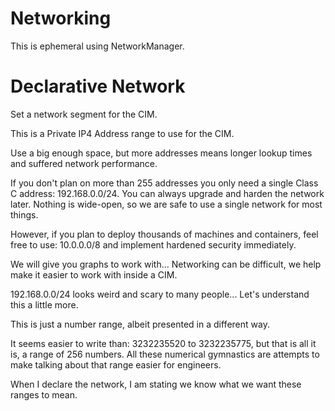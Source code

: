 # Networking
This is ephemeral using NetworkManager.

# Declarative Network
Set a network segment for the CIM.

This is a Private IP4 Address range to use for the CIM.

Use a big enough space, but more addresses means longer lookup times and suffered network performance.

If you don't plan on more than 255 addresses you only need a single Class C address: 192.168.0.0/24.
You can always upgrade and harden the network later.
Nothing is wide-open, so we are safe to use a single network for most things.

However, if you plan to deploy thousands of machines and containers, feel free to use: 10.0.0.0/8 and implement hardened security immediately.

We will give you graphs to work with... Networking can be difficult, we help make it easier to work with inside a CIM.

192.168.0.0/24 looks weird and scary to many people... Let's understand this a little more.

This is just a number range, albeit presented in a different way.

It seems easier to write than: 3232235520 to 3232235775, but that is all it is, a range of 256 numbers.
All these numerical gymnastics are attempts to make talking about that range easier for engineers.

When I declare the network, I am stating we know what we want these ranges to mean.